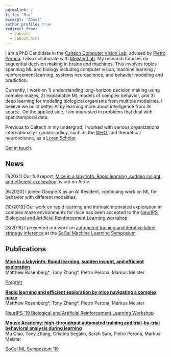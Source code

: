 ```yaml
---
permalink: /
title: "Bio"
excerpt: "About"
author_profile: true
redirect_from: 
  - /about/
  - /about.html
---
```


I am a PhD Candidate in the [Caltech Computer Vision Lab](http://www.vision.caltech.edu), advised by [Pietro Perona](https://en.wikipedia.org/wiki/Pietro_Perona). I also collaborate with [Meister Lab](https://meisterlab.caltech.edu). My research focuses on sequential decision making in brains and machines. This involves topics spanning ML and biology including computer vision, machine learning / reinforcement learning, systems neuroscience, and behavior modeling and prediction.

Currently, I work on 1) understanding long-horizon decision making using complex mazes, 2) explainable ML models of complex behavior, and 3) deep learning for modeling biological organisms from multiple modalities. I believe we build better AI by learning more about intelligence from its source. On the applied side, I am interested in problems that deal with spatiotemporal data.

Previous to Caltech in my undergrad, I worked with various organizations internationally in public policy, such as the [WHO](https://www.who.int), and theoretical neuroscience, as a [Loran Scholar](https://loranscholar.ca).

[Get in touch](mailto:tonyzhang@caltech.edu).



## News

[1/2021] Our full report, [Mice in a labyrinth: Rapid learning, sudden insight, and efficient exploration](https://www.biorxiv.org/content/10.1101/2021.01.14.426746v1), is out on Arxiv.

[6/2020] I joined Google X as an AI Resident, continuing work on ML for behavior with different modalities.

[10/2019] Our work on rapid learning and intrinsic motivated exploration in complex maze environments for mice has been accepted to the [NeurIPS Biological and Artificial Reinforcement Learning workshop](https://sites.google.com/view/biologicalandartificialrl)

[3/2019] I presented our work on [automated training and iterative latent strategy inference](https://www.biorxiv.org/content/10.1101/467878v1) at the [SoCal Machine Learning Symposium](https://sites.google.com/view/socalml2019)


## Publications

[**Mice in a labyrinth: Rapid learning, sudden insight, and efficient exploration**](https://www.biorxiv.org/content/10.1101/2021.01.14.426746v1)  
Matthew  Rosenberg\*, Tony Zhang\*, Pietro Perona, Markus Meister

[Preprint](https://www.biorxiv.org/content/10.1101/2021.01.14.426746v1)

[**Rapid learning and efficient exploration by mice navigating a complex maze**](https://sites.google.com/view/biologicalandartificialrl)  
Matthew  Rosenberg\*, Tony Zhang\*, Pietro Perona, Markus Meister

[NeurIPS '19 Biological and Artificial Reinforcement Learning Workshop](https://sites.google.com/view/biologicalandartificialrl/home?authuser=0)

[**Mouse Academy: high-throughput automated training and trial-by-trial behavioral analysis during learning**](https://www.biorxiv.org/content/10.1101/467878v1)  
Mu Qiao, Tony Zhang, Cristina Segalin, Sarah Sam, Pietro Perona, Markus Meister

[SoCal ML Symposium '19](https://sites.google.com/view/socalml2019)

